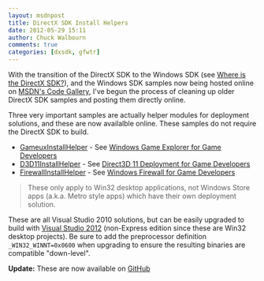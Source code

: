 ```yaml
---
layout: msdnpost
title: DirectX SDK Install Helpers
date: 2012-05-29 15:11
author: Chuck Walbourn
comments: true
categories: [dxsdk, gfwtr]
---
```

With the transition of the DirectX SDK to the Windows SDK (see <a href="https://walbourn.github.io/where-is-the-directx-sdk/">Where is the DirectX SDK?</a>), and the Windows SDK samples now being hosted online on <a href="http://code.msdn.microsoft.com/">MSDN's Code Gallery</a>, I've begun the process of cleaning up older DirectX SDK samples and posting them directly online.
<!--more-->

Three very important samples are actually helper modules for deployment solutions, and these are now availalble online. These samples do not require the DirectX SDK to build.

<ul>
<li><a href="http://code.msdn.microsoft.com/GameuxInstallHelper-6a9335ca">GameuxInstallHelper</a> - See <a href="https://docs.microsoft.com/en-us/windows/desktop/DxTechArts/windows-game-explorer-integration">Windows Game Explorer for Game Developers</a></li>
<li><a href="http://code.msdn.microsoft.com/Direct3D-11-Install-Helper-3044575e">D3D11InstallHelper</a> - See <a href="https://docs.microsoft.com/en-us/windows/desktop/direct3darticles/direct3d11-deployment">Direct3D 11 Deployment for Game Developers</a></li>
<li><a href="http://code.msdn.microsoft.com/Windows-Firewall-Install-c87391b9">FirewallInstallHelper</a> - See <a href="https://docs.microsoft.com/en-us/windows/desktop/DxTechArts/games-and-firewalls">Windows Firewall for Game Developers</a></li>
</ul>

> These only apply to Win32 desktop applications, not Windows Store apps (a.k.a. Metro style apps) which have their own deployment solution.

These are all Visual Studio 2010 solutions, but can be easily upgraded to build with <a href="https://walbourn.github.io/visual-studio-2012-release-candidate/">Visual Studio 2012</a> (non-Express edition since these are Win32 desktop projects). Be sure to add the preprocessor definition ``_WIN32_WINNT=0x0600`` when upgrading to ensure the resulting binaries are compatible "down-level".

**Update:** These are now available on [GitHub](https://github.com/walbourn/directx-sdk-samples/tree/main/InstallHelpers)
